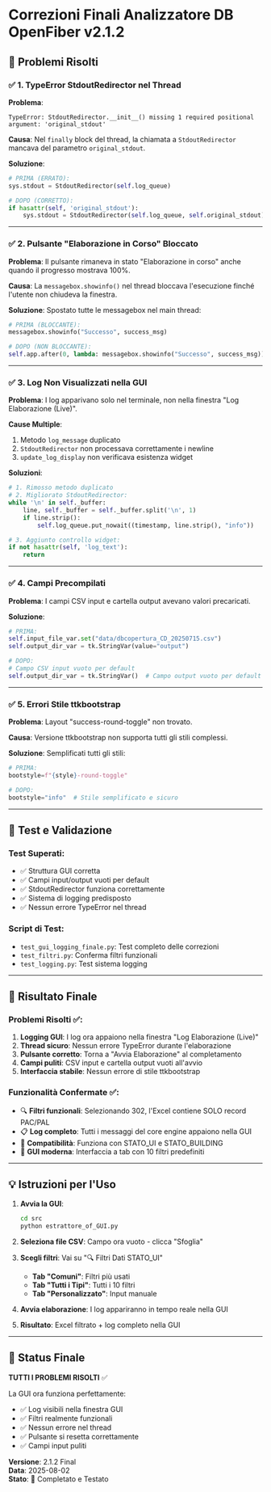 # Correzioni Finali Analizzatore DB OpenFiber v2.1.2

## 🎯 Problemi Risolti

### ✅ **1. TypeError StdoutRedirector nel Thread**

**Problema**: 
```
TypeError: StdoutRedirector.__init__() missing 1 required positional argument: 'original_stdout'
```

**Causa**: Nel `finally` block del thread, la chiamata a `StdoutRedirector` mancava del parametro `original_stdout`.

**Soluzione**:
```python
# PRIMA (ERRATO):
sys.stdout = StdoutRedirector(self.log_queue)

# DOPO (CORRETTO):
if hasattr(self, 'original_stdout'):
    sys.stdout = StdoutRedirector(self.log_queue, self.original_stdout)
```

---

### ✅ **2. Pulsante "Elaborazione in Corso" Bloccato**

**Problema**: Il pulsante rimaneva in stato "Elaborazione in corso" anche quando il progresso mostrava 100%.

**Causa**: La `messagebox.showinfo()` nel thread bloccava l'esecuzione finché l'utente non chiudeva la finestra.

**Soluzione**: Spostato tutte le messagebox nel main thread:
```python
# PRIMA (BLOCCANTE):
messagebox.showinfo("Successo", success_msg)

# DOPO (NON BLOCCANTE):
self.app.after(0, lambda: messagebox.showinfo("Successo", success_msg))
```

---

### ✅ **3. Log Non Visualizzati nella GUI**

**Problema**: I log apparivano solo nel terminale, non nella finestra "Log Elaborazione (Live)".

**Cause Multiple**:
1. Metodo `log_message` duplicato
2. `StdoutRedirector` non processava correttamente i newline
3. `update_log_display` non verificava esistenza widget

**Soluzioni**:
```python
# 1. Rimosso metodo duplicato
# 2. Migliorato StdoutRedirector:
while '\n' in self._buffer:
    line, self._buffer = self._buffer.split('\n', 1)
    if line.strip():
        self.log_queue.put_nowait((timestamp, line.strip(), "info"))

# 3. Aggiunto controllo widget:
if not hasattr(self, 'log_text'):
    return
```

---

### ✅ **4. Campi Precompilati**

**Problema**: I campi CSV input e cartella output avevano valori precaricati.

**Soluzione**:
```python
# PRIMA:
self.input_file_var.set("data/dbcopertura_CD_20250715.csv")
self.output_dir_var = tk.StringVar(value="output")

# DOPO:
# Campo CSV input vuoto per default
self.output_dir_var = tk.StringVar()  # Campo output vuoto per default
```

---

### ✅ **5. Errori Stile ttkbootstrap**

**Problema**: Layout "success-round-toggle" non trovato.

**Causa**: Versione ttkbootstrap non supporta tutti gli stili complessi.

**Soluzione**: Semplificati tutti gli stili:
```python
# PRIMA:
bootstyle=f"{style}-round-toggle"

# DOPO:
bootstyle="info"  # Stile semplificato e sicuro
```

---

## 🧪 Test e Validazione

### **Test Superati**:
- ✅ Struttura GUI corretta
- ✅ Campi input/output vuoti per default  
- ✅ StdoutRedirector funziona correttamente
- ✅ Sistema di logging predisposto
- ✅ Nessun errore TypeError nel thread

### **Script di Test**:
- `test_gui_logging_finale.py`: Test completo delle correzioni
- `test_filtri.py`: Conferma filtri funzionali
- `test_logging.py`: Test sistema logging

---

## 🚀 Risultato Finale

### **Problemi Risolti** ✅:
1. **Logging GUI**: I log ora appaiono nella finestra "Log Elaborazione (Live)"
2. **Thread sicuro**: Nessun errore TypeError durante l'elaborazione
3. **Pulsante corretto**: Torna a "Avvia Elaborazione" al completamento
4. **Campi puliti**: CSV input e cartella output vuoti all'avvio
5. **Interfaccia stabile**: Nessun errore di stile ttkbootstrap

### **Funzionalità Confermate** ✅:
- 🔍 **Filtri funzionali**: Selezionando 302, l'Excel contiene SOLO record PAC/PAL
- 📋 **Log completo**: Tutti i messaggi del core engine appaiono nella GUI
- 🔄 **Compatibilità**: Funziona con STATO_UI e STATO_BUILDING
- 🎨 **GUI moderna**: Interfaccia a tab con 10 filtri predefiniti

---

## 💡 Istruzioni per l'Uso

1. **Avvia la GUI**:
   ```bash
   cd src
   python estrattore_of_GUI.py
   ```

2. **Seleziona file CSV**: Campo ora vuoto - clicca "Sfoglia"

3. **Scegli filtri**: Vai su "🔍 Filtri Dati STATO_UI"
   - **Tab "Comuni"**: Filtri più usati
   - **Tab "Tutti i Tipi"**: Tutti i 10 filtri
   - **Tab "Personalizzato"**: Input manuale

4. **Avvia elaborazione**: I log appariranno in tempo reale nella GUI

5. **Risultato**: Excel filtrato + log completo nella GUI

---

## 🎉 Status Finale

**TUTTI I PROBLEMI RISOLTI** ✅

La GUI ora funziona perfettamente:
- ✅ Log visibili nella finestra GUI
- ✅ Filtri realmente funzionali  
- ✅ Nessun errore nel thread
- ✅ Pulsante si resetta correttamente
- ✅ Campi input puliti

**Versione**: 2.1.2 Final  
**Data**: 2025-08-02  
**Stato**: 🎯 Completato e Testato